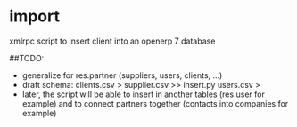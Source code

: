 import
======

xmlrpc script to insert client into an openerp 7 database

##TODO:
* generalize for res.partner (suppliers, users, clients, ...)
* draft schema:
                    clients.csv     >
                    supplier.csv    >> insert.py
                    users.csv       >
* later, the script will be able to insert in another tables (res.user for example) and to connect partners together (contacts into companies for example)